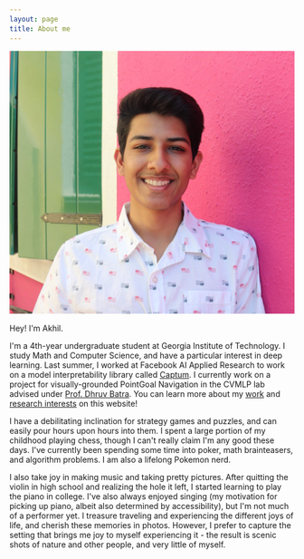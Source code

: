 ```yaml
---
layout: page
title: About me
---
```


![Akhil](/assets/img/akhil.JPG)

Hey! I'm Akhil. 

I'm a 4th-year undergraduate student at Georgia Institute of Technology. I study Math and Computer Science, and have a particular interest in deep learning. Last summer, I worked at Facebook AI Applied Research to work on a model interpretability library called [Captum](https://captum.ai/). I currently work on a project for visually-grounded PointGoal Navigation in the CVMLP lab advised under [Prof. Dhruv Batra](https://www.cc.gatech.edu/~dbatra/). You can learn more about my [work](https://agaction.github.io/workexperience/) and [research interests](https://agaction.github.io/research/) on this website!

I have a debilitating inclination for strategy games and puzzles, and can easily pour hours upon hours into them. I spent a large portion of my childhood playing chess, though I can't really claim I'm any good these days. I've currently been spending some time into poker, math brainteasers, and algorithm problems. I am also a lifelong Pokemon nerd. 

I also take joy in making music and taking pretty pictures. After quitting the violin in high school and realizing the hole it left, I started learning to play the piano in college. I've also always enjoyed singing (my motivation for picking up piano, albeit also determined by accessibility), but I'm not much of a performer yet. I treasure traveling and experiencing the different joys of life, and cherish these memories in photos. However, I prefer to capture the setting that brings me joy to myself experiencing it - the result is scenic shots of nature and other people, and very little of myself. 